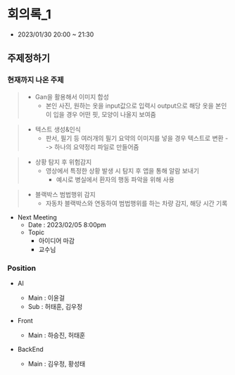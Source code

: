 # 회의록_1
- 2023/01/30 20:00 ~ 21:30

## 주제정하기

### 현재까지 나온 주제
>- Gan을 활용해서 이미지 합성
>   - 본인 사진, 원하는 옷을 input값으로 입력시 output으로 해당 옷을 본인이 입을 경우 어떤 핏, 모양이 나올지 보여줌

>- 텍스트 생성&인식
>   - 판서, 필기 등 여러개의 필기 요약의 이미지를 넣을 경우 텍스트로 변환 --> 하나의 요약정리 파일로 만들어줌

>- 상황 탐지 후 위험감지
>   - 영상에서 특정한 상황 발생 시 탐지 후 앱을 통해 알람 보내기
>     - 예시로 병실에서 환자의 행동 파악을 위해 사용

>- 블랙박스 범법행위 감지
>   - 자동차 블랙박스와 연동하여 범법행위를 하는 차량 감지, 해당 시간 기록

- Next Meeting
  - Date : 2023/02/05 8:00pm
  - Topic
    - 아이디어 마감
    - 교수님 

### Position
- AI
  - Main : 이윤걸
  - Sub : 허태훈, 김우정

- Front
  - Main : 하승진, 허태훈

- BackEnd
  - Main : 김우정, 황성태
